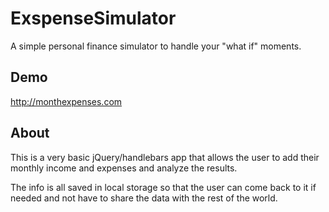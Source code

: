 ExspenseSimulator
=================

A simple personal finance simulator to handle your "what if" moments.

## Demo
http://monthexpenses.com

## About
This is a very basic jQuery/handlebars app that allows the user to add their monthly income and expenses and analyze the results.

The info is all saved in local storage so that the user can come back to it if needed and not have to share the data with the rest of the world.